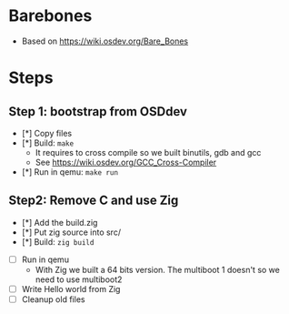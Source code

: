 # Barebones

- Based on https://wiki.osdev.org/Bare_Bones

# Steps

## Step 1: bootstrap from OSDdev
- [*] Copy files
- [*] Build: `make`
  - It requires to cross compile so we built binutils, gdb and gcc
  - See https://wiki.osdev.org/GCC_Cross-Compiler
- [*] Run in qemu: `make run`

## Step2: Remove C and use Zig
- [*] Add the build.zig
- [*] Put zig source into src/
- [*] Build: `zig build`
- [ ] Run in qemu
  - With Zig we built a 64 bits version. The multiboot 1 doesn't so
    we need to use multiboot2
- [ ] Write Hello world from Zig
- [ ] Cleanup old files